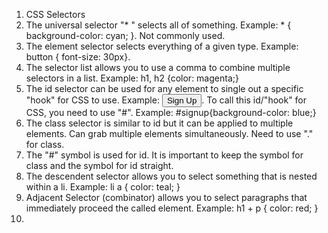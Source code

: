 1. CSS Selectors
2. The universal selector "* " selects all of something. Example: * { background-color: cyan; }. Not commonly used.
3. The element selector selects everything of a given type. Example: button { font-size: 30px}.
4. The selector list allows you to use a comma to combine multiple selectors in a list. Example: h1, h2 {color: magenta;}
5. The id selector can be used for any element to single out a specific "hook" for CSS to use. Example: <button id="signup">Sign Up</button>. To call this id/"hook" for CSS, you need to use "#". Example: #signup{background-color: blue;}
6. The class selector is similar to id but it can be applied to multiple elements. Can grab multiple elements simultaneously. Need to use "." for class.
7. The "#" symbol is used for id. It is important to keep the symbol for class and the symbol for id straight. 
8. The descendent selector allows you to select something that is nested within a li. Example: li a {
                         color: teal;
						 }
9. Adjacent Selector (combinator) allows you to select paragraphs that immediately proceed the called element. 
    Example: h1 + p {
	                       color: red;
						   }
10. 